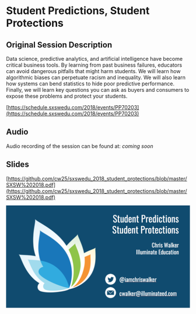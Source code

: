 # Student Predictions, Student Protections

## Original Session Description

Data science, predictive analytics, and artificial intelligence have become critical business tools. By learning from
past business failures, educators can avoid dangerous pitfalls that might harm students. We will learn how algorithmic
biases can perpetuate racism and inequality. We will also learn how systems can bend statistics to hide poor predictive
performance. Finally, we will learn key questions you can ask as buyers and consumers to expose these problems and
protect your students.

[https://schedule.sxswedu.com/2018/events/PP70203](https://schedule.sxswedu.com/2018/events/PP70203)

## Audio

Audio recording of the session can be found at: *coming soon*

## Slides

[https://github.com/cw25/sxswedu_2018_student_protections/blob/master/SXSW%202018.pdf](https://github.com/cw25/sxswedu_2018_student_protections/blob/master/SXSW%202018.pdf)

![Student Predictions, Student Protections - Title Slide](https://raw.githubusercontent.com/cw25/sxswedu_2018_student_protections/master/spsp_title_preview.png)
